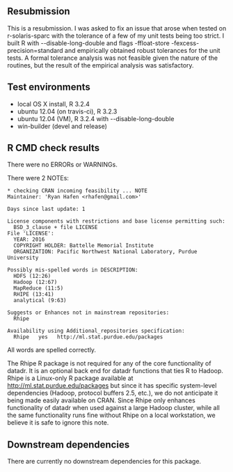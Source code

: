 ## Resubmission

This is a resubmission.  I was asked to fix an issue that arose when tested on r-solaris-sparc with the tolerance of a few of my unit tests being too strict.  I built R with --disable-long-double and flags -ffloat-store -fexcess-precision=standard and empirically obtained robust tolerances for the unit tests.  A formal tolerance analysis was not feasible given the nature of the routines, but the result of the empirical analysis was satisfactory.

## Test environments

* local OS X install, R 3.2.4
* ubuntu 12.04 (on travis-ci), R 3.2.3
* ubuntu 12.04 (VM), R 3.2.4 with --disable-long-double
* win-builder (devel and release)

## R CMD check results

There were no ERRORs or WARNINGs.

There were 2 NOTEs:

    * checking CRAN incoming feasibility ... NOTE
    Maintainer: 'Ryan Hafen <rhafen@gmail.com>'

    Days since last update: 1

    License components with restrictions and base license permitting such:
      BSD_3_clause + file LICENSE
    File 'LICENSE':
      YEAR: 2016
      COPYRIGHT HOLDER: Battelle Memorial Institute
      ORGANIZATION: Pacific Northwest National Laboratory, Purdue University

    Possibly mis-spelled words in DESCRIPTION:
      HDFS (12:26)
      Hadoop (12:67)
      MapReduce (11:5)
      RHIPE (13:41)
      analytical (9:63)

    Suggests or Enhances not in mainstream repositories:
      Rhipe

    Availability using Additional_repositories specification:
      Rhipe   yes   http://ml.stat.purdue.edu/packages

All words are spelled correctly.

The Rhipe R package is not required for any of the core functionality of datadr.  It is an optional back end for datadr functions that ties R to Hadoop.  Rhipe is a Linux-only R package available at http://ml.stat.purdue.edu/packages but since it has specific system-level dependencies (Hadoop, protocol buffers 2.5, etc.), we do not anticipate it being made easily available on CRAN.  Since Rhipe only enhances functionality of datadr when used against a large Hadoop cluster, while all the same functionality runs fine without Rhipe on a local workstation, we believe it is safe to ignore this note.

## Downstream dependencies

There are currently no downstream dependencies for this package.
